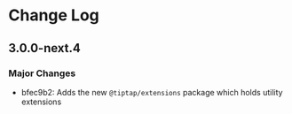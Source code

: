 # Change Log

## 3.0.0-next.4

### Major Changes

- bfec9b2: Adds the new `@tiptap/extensions` package which holds utility extensions
